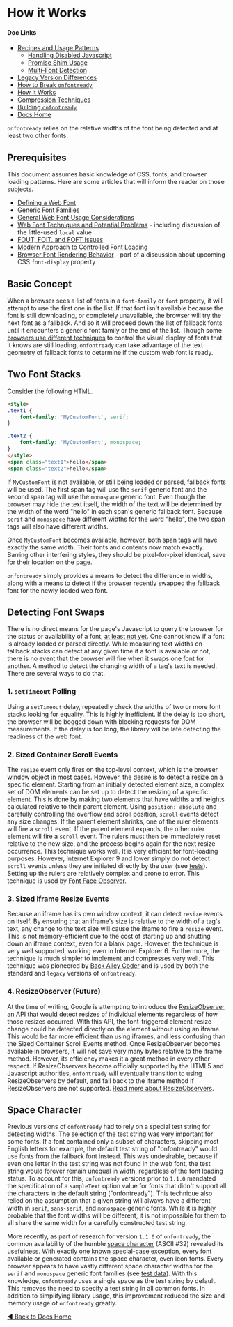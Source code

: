 # How it Works

#### Doc Links
* [Recipes and Usage Patterns](recipesAndUsagePatterns.md)
    - [Handling Disabled Javascript](handlingDisabledJavascript.md)
    - [Promise Shim Usage](promiseShimUsage.md)
    - [Multi-Font Detection](multiFontDetection.md)
* [Legacy Version Differences](legacyVersionDifferences.md)
* [How to Break `onfontready`](howToBreakOnfontready.md)
* [How it Works](howItWorks.md)
* [Compression Techniques](compressionTechniques.md)
* [Building `onfontready`](buildingOnfontready.md)
* [Docs Home](README.md)

`onfontready` relies on the relative widths of the font being detected and at least two other fonts.


## Prerequisites

This document assumes basic knowledge of CSS, fonts, and browser loading patterns. Here are some articles that will inform the reader on those subjects.

* [Defining a Web Font](https://css-tricks.com/snippets/css/using-font-face/)
* [Generic Font Families](https://developer.mozilla.org/en-US/docs/Web/CSS/font-family#Values)
* [General Web Font Usage Considerations](http://www.html5rocks.com/en/tutorials/webfonts/quick/)
* [Web Font Techniques and Potential Problems](http://www.paulirish.com/2009/bulletproof-font-face-implementation-syntax/) - including discussion of the little-used `local` value
* [FOUT, FOIT, and FOFT Issues](https://css-tricks.com/fout-foit-foft/)
* [Modern Approach to Controlled Font Loading](https://www.filamentgroup.com/lab/font-events.html)
* [Browser Font Rendering Behavior](https://developers.google.com/web/updates/2016/02/font-display?hl=en) - part of a discussion about upcoming CSS `font-display` property


## Basic Concept

When a browser sees a list of fonts in a `font-family` or `font` property, it will attempt to use the first one in the list. If that font isn't available because the font is still downloading, or completely unavailable, the browser will try the next font as a fallback. And so it will proceed down the list of fallback fonts until it encounters a generic font family or the end of the list. Though some [browsers use different techniques](https://developers.google.com/web/updates/2016/02/font-display?hl=en) to control the visual display of fonts that it knows are still loading, `onfontready` can take advantage of the text geometry of fallback fonts to determine if the custom web font is ready.


## Two Font Stacks

Consider the following HTML.

```html
<style>
.text1 {
    font-family: 'MyCustomFont', serif;
}

.text2 {
    font-family: 'MyCustomFont', monospace;
}
</style>
<span class="text1">hello</span>
<span class="text2">hello</span>
```

If `MyCustomFont` is not available, or still being loaded or parsed, fallback fonts will be used. The first span tag will use the `serif` generic font and the second span tag will use the `monospace` generic font. Even though the browser may hide the text itself, the width of the text will be determined by the width of the word "hello" in each span's generic fallback font. Because `serif` and `monospace` have different widths for the word "hello", the two span tags will also have different widths.

Once `MyCustomFont` becomes available, however, both span tags will have exactly the same width. Their fonts and contents now match exactly. Barring other interfering styles, they should be pixel-for-pixel identical, save for their location on the page.

`onfontready` simply provides a means to detect the difference in widths, along with a means to detect if the browser recently swapped the fallback font for the newly loaded web font.


## Detecting Font Swaps

There is no direct means for the page's Javascript to query the browser for the status or availability of a font, [at least not yet](https://developer.mozilla.org/en-US/docs/Web/API/CSS_Font_Loading_API). One cannot know if a font is already loaded or parsed directly. While measuring text widths on fallback stacks can detect at any given time if a font is available or not, there is no event that the browser will fire when it swaps one font for another. A method to detect the changing width of a tag's text is needed. There are several ways to do that.

### 1. `setTimeout` Polling

Using a `setTimeout` delay, repeatedly check the widths of two or more font stacks looking for equality. This is highly inefficient. If the delay is too short, the browser will be bogged down with blocking requests for DOM measurements. If the delay is too long, the library will be late detecting the readiness of the web font.


### 2. Sized Container Scroll Events

The `resize` event only fires on the top-level context, which is the browser window object in most cases. However, the desire is to detect a resize on a specific element. Starting from an initially detected element size, a complex set of DOM elements can be set up to detect the resizing of a specific element. This is done by making two elements that have widths and heights calculated relative to their parent element. Using `position: absolute` and carefully controlling the overflow and scroll position, `scroll` events detect any size changes. If the parent element shrinks, one of the ruler elements will fire a `scroll` event. If the parent element expands, the other ruler element will fire a `scroll` event. The rulers must then be immediately reset relative to the new size, and the process begins again for the next resize occurrence. This technique works well. It is very efficient for font-loading purposes. However, Internet Explorer 9 and lower simply do not detect `scroll` events unless they are initiated directly by the user (see [tests](../tests/scrollBasedResizeDetectionTest/index.html)). Setting up the rulers are relatively complex and prone to error. This technique is used by [Font Face Observer](https://github.com/bramstein/fontfaceobserver/).


### 3. Sized iframe Resize Events

Because an iframe has its own window context, it can detect `resize` events on itself. By ensuring that an iframe's size is relative to the width of a tag's text, any change to the text size will cause the iframe to fire a `resize` event. This is not memory-efficient due to the cost of starting up and shutting down an iframe context, even for a blank page. However, the technique is very well supported, working even in Internet Explorer 6. Furthermore, the technique is much simpler to implement and compresses very well. This technique was pioneered by [Back Alley Coder](http://www.backalleycoder.com/2013/03/18/cross-browser-event-based-element-resize-detection/) and is used by both the standard and `legacy` versions of `onfontready`.


### 4. ResizeObserver (Future)

At the time of writing, Google is attempting to introduce the [ResizeObserver](https://wicg.github.io/ResizeObserver/), an API that would detect resizes of individual elements regardless of how those resizes occurred. With this API, the font-triggered element resize change could be detected directly on the element without using an iframe. This would be far more efficient than using iframes, and less confusing than the Sized Container Scroll Events method. Once ResizeObserver becomes available in browsers, it will not save very many bytes relative to the iframe method. However, its efficiency makes it a great method in every other respect. If ResizeObservers become officially supported by the HTML5 and Javascript authorities, `onfontready` will eventually transition to using ResizeObservers by default, and fall back to the iframe method if ResizeObservers are not supported. [Read more about ResizeObservers](https://developers.google.com/web/updates/2016/10/resizeobserver).


## Space Character

Previous versions of `onfontready` had to rely on a special test string for detecting widths. The selection of the test string was very important for some fonts. If a font contained only a subset of characters, skipping most English letters for example, the default test string of "onfontready" would use fonts from the fallback font instead. This was undesirable, because if even one letter in the test string was not found in the web font, the test string would forever remain unequal in width, regardless of the font loading status. To account for this, `onfontready` versions prior to `1.1.0` mandated the specification of a `sampleText` option value for fonts that didn't support all the characters in the default string ("onfontready"). This technique also relied on the assumption that a given string will always have a different width in `serif`, `sans-serif`, and `monospace` generic fonts. While it is highly probable that the font widths will be different, it is not impossible for them to all share the same width for a carefully constructed test string.

More recently, as part of research for version `1.1.0` of `onfontready`, the common availability of the humble [space character](https://en.wikipedia.org/wiki/Whitespace_character) (ASCII #32) revealed its usefulness. With exactly [one known special-case exception](http://stackoverflow.com/q/39172165/195068), every font available or generated contains the space character, even icon fonts. Every browser appears to have vastly different space character widths for the `serif` and `monospace` generic font families (see [test data](../tests/spaceCharacterWidths/index.html)). With this knowledge, `onfontready` uses a single space as the test string by default. This removes the need to specify a test string in all common fonts. In addition to simplifying library usage, this improvement reduced the size and memory usage of `onfontready` greatly.


[◀ Back to Docs Home](README.md)

